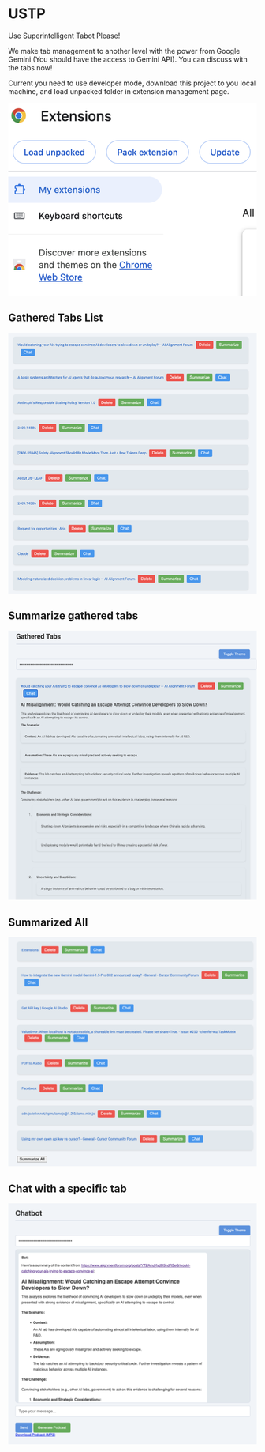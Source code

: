 # USTP
Use Superintelligent Tabot Please!

We make tab management to another level with the power from Google Gemini (You should have the access to Gemini API). 
You can discuss with the tabs now! 

Current you need to use developer mode, download this project to you local machine, and load unpacked folder in extension management page. 

![](images/extension.png)

## Gathered Tabs List
![Gathered Tabs List](images/b.png)

## Summarize gathered tabs
![Summarize gathered tabs](images/a.png)

## Summarized All 
![Summarized All](images/c.png)

## Chat with a specific tab
![Chat with a specific tab](images/d.png)
